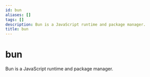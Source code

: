 ```yaml
---
id: bun
aliases: []
tags: []
description: Bun is a JavaScript runtime and package manager.
title: bun
---
```


# bun

Bun is a JavaScript runtime and package manager.
